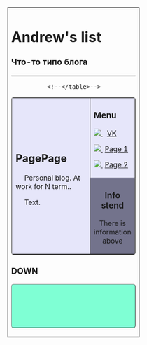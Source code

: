 <html lang="ru">
<head>
<meta charset="utf-8" />
<title>Тест сайт</title>
</head>
<body>
  
<!--Создаём таблицу контейнер, которой задаём следующее
оформление:
border="1" - рамка вокруг контейнера. Увеличив число, можно увеличить толщину рамки.
align="center" - размещаем контейнер по центру экрана.
rules="rows" - убираем двойную рамку.
style="width:60%;" - добавляем стилевое свойства, делающее
контейнер и весь сайт "резиновым".
Сделать полноценный адаптивный дизайн, этим способом невозможно.-->
  
<table
border="1"
width="100%"
rules="rows"
style="width:60%;">
<!--Создаём строку-->
<tr>
<!--Создаём ячейку строки-->
<td>
  
<!--TEXT-->
<!--В ячейке строки создаём ещё одну таблицу для шапки сайта.
Оформление:
border="1" - двойная рамка толщиной в 1px
background="images/168.png" - картинка в шапке сайта, если требуется.
Адрес картинки вы должны вставить свой.
bgcolor="#7FFFD4" - фоновый цвет в шапке, если нет картинки.
cellpadding="10" - отступ содержимого от рамки не менее 10px.
style="width:100%; border-radius:5px;" - добавляем "резиновость"
и закругляем уголки рамки-->
  
<table
border="1"
background="https://img.icons8.com/plasticine/2x/balance-symbol.png"
bgcolor="#7FFFD4"
cellpadding="10"
style="width:100%; border-radius:5px;">
<!--Создаём строку таблицы-->
<tr>
<!--Создаём столбец таблицы-->
<!--Содержание ячейки столбца-->
<h1>Andrew's list</h1>
<h3>Что-то типо блога</h3>
<!--Закрываем таблицу-->

</tr>
  
 <!--</table>-->

<!--ОСНОВНОЙ КОНТЕНТ-->

<!--В этой же ячейке контейнера создаём ещё одну таблицу
для основного контента.
Оформление как и в предыдущей таблице-->

<table
border="1"
bgcolor="#e6e6fa"
cellpadding="10"
style="width:100%; border-radius:5px;">
<!--Создаём строку-->
<tr>
  
<!--Создаём ячейку
Оформление:
rowspan="2" - объединяем две ячейки в одну.
Число объединяемых ячеек по числу ячеек в сайдбаре.
style="width:80%" - основной контент занимает 80% всей площади,
оставшиеся 20% для сайдбара-->
  
<td
rowspan="2"
style="width:80%">
<h2>PagePage</h2>
<!--Начинаем абзац с красной строки-->
<p style="text-indent:20px">
Personal blog. At work for N term..</p>

<p style="text-indent:20px">Text.</p>
<!--Закрываем ячейку-->
</td>

<!--САЙДБАР-->

<!--Создаём ячейку сайдбара-->
<td bgcolor="#e6e6fa">
<h3>Menu</h3>
<!--Абзац для ссылки на страницу сайта-->
<p>
<!--Ссылка на страницу сайта-->
<a href="https://vk.com/vkandreyt">
<!--Картинка маркера перед названием страницы-->
<img src="https://img.icons8.com/clouds/2x/vk-com.png">
<!--Название страницы
style="margin-left:5px;" - отступ названия от маркера-->
<span style="margin-left:10px;">VK</span></a>
<!--Закрываем абзац-->
</p>
  
<p>
<a href="https://vk.com/vkandreyt">
<img src="https://img.icons8.com/clouds/2x/vk-com.png">
<span style="margin-left:5px;">Page 1</span></a>
</p>
  
<p>
<a href="https://vk.com/vkandreyt">
<img src="https://img.icons8.com/clouds/2x/vk-com.png">
<span style="margin-left:5px;">Page 2</span></a>
</p>
<!--Закрываем строку Меню-->
 <!-- 
</td>
</tr>
  -->
<!--Создаём строку с дополнительной информацией-->
<tr>
<!--Ячейка с дополнительной информацией-->
<td
bgcolor="#73738c"
align="center">
<h3>Info stend</h3>
<p>There is information above</p>
<!--Закрываем ячейку с общей информацией
и таблицу основного контента-->
</td>
</tr> 

              <!--</table>-->


<!--ПОДВАЛ-->

<!--Создаём таблицу подвала-->
<table
border="1"
bgcolor="#7FFFD4"
height="100"
cellpadding="10"
style="width:100%; border-radius:5px;">
<!--Создаём строку.-->
<tr>
<!--Создаём столбец-->
 
<h3>DOWN</h3>
<!--Закрываем таблицу подвала. При желании в подвале можно
сделать несколько строк и столбцов-->
 
</tr>


  <!-- </table>
Закрываем таблицу контейнера
</td>
</tr>
</table>
</body>
</html>
-->
